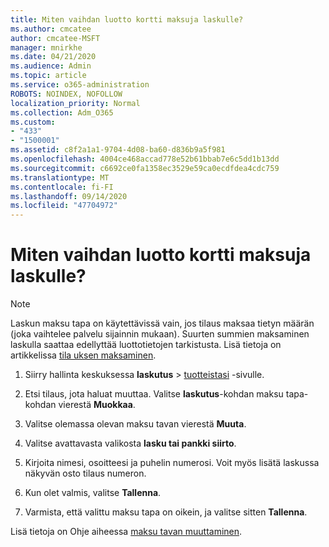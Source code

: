 ```yaml
---
title: Miten vaihdan luotto kortti maksuja laskulle?
ms.author: cmcatee
author: cmcatee-MSFT
manager: mnirkhe
ms.date: 04/21/2020
ms.audience: Admin
ms.topic: article
ms.service: o365-administration
ROBOTS: NOINDEX, NOFOLLOW
localization_priority: Normal
ms.collection: Adm_O365
ms.custom:
- "433"
- "1500001"
ms.assetid: c8f2a1a1-9704-4d08-ba60-d836b9a5f981
ms.openlocfilehash: 4004ce468accad778e52b61bbab7e6c5dd1b13dd
ms.sourcegitcommit: c6692ce0fa1358ec3529e59ca0ecdfdea4cdc759
ms.translationtype: MT
ms.contentlocale: fi-FI
ms.lasthandoff: 09/14/2020
ms.locfileid: "47704972"
---
```

# <a name="how-do-i-change-from-credit-card-payments-to-invoice"></a>Miten vaihdan luotto kortti maksuja laskulle?

> [!NOTE]
> Laskun maksu tapa on käytettävissä vain, jos tilaus maksaa tietyn määrän (joka vaihtelee palvelu sijainnin mukaan). Suurten summien maksaminen laskulla saattaa edellyttää luottotietojen tarkistusta. Lisä tietoja on artikkelissa [tila uksen maksaminen](https://docs.microsoft.com/microsoft-365/commerce/billing-and-payments/pay-for-your-subscription).

1. Siirry hallinta keskuksessa **laskutus**  >  [tuotteistasi](https://go.microsoft.com/fwlink/p/?linkid=842054) -sivulle.

2. Etsi tilaus, jota haluat muuttaa. Valitse **laskutus**-kohdan maksu tapa-kohdan vierestä **Muokkaa**.

3. Valitse olemassa olevan maksu tavan vierestä **Muuta**.

4. Valitse avattavasta valikosta **lasku tai pankki siirto**.

5. Kirjoita nimesi, osoitteesi ja puhelin numerosi. Voit myös lisätä laskussa näkyvän osto tilaus numeron.

6. Kun olet valmis, valitse **Tallenna**.

7. Varmista, että valittu maksu tapa on oikein, ja valitse sitten **Tallenna**.

Lisä tietoja on Ohje aiheessa [maksu tavan muuttaminen](https://docs.microsoft.com/microsoft-365/commerce/billing-and-payments/change-payment-method).